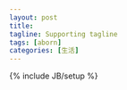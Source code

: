 ```yaml
---
layout: post
title: 
tagline: Supporting tagline
tags: [aborn]
categories: [生活]
---
```

{% include JB/setup %}

